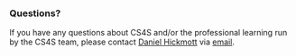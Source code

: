### Questions?

If you have any questions about CS4S and/or the professional learning run by the CS4S team, please contact [Daniel Hickmott](http://hckmd.com/) via [email](mailto:daniel.hickmott@uon.edu.au).
